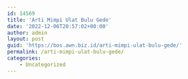 ```yaml
---
id: 14569
title: 'Arti Mimpi Ulat Bulu Gede'
date: '2022-12-06T20:57:02+00:00'
author: admin
layout: post
guid: 'https://bos.awn.biz.id/arti-mimpi-ulat-bulu-gede/'
permalink: /arti-mimpi-ulat-bulu-gede/
categories:
    - Uncategorized
---
```


